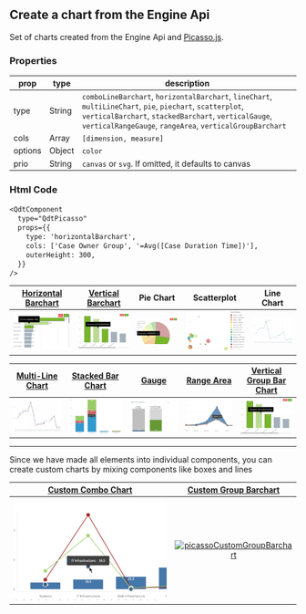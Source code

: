 ## Create a chart from the Engine Api

Set of charts created from the Engine Api and [Picasso.js](https://picassojs.com/).

### Properties

| prop             | type          | description   |
| ---------------- | ------------- | ------------- |
| type             | String        | `comboLineBarchart`, `horizontalBarchart`, `lineChart`, `multiLineChart`, `pie`, `piechart`, `scatterplot`, `verticalBarchart`, `stackedBarchart`, `verticalGauge`, `verticalRangeGauge`, `rangeArea`, `verticalGroupBarchart` |
| cols             | Array         | `[dimension, measure]` |
| options          | Object        | `color` |
| prio             | String        | `canvas` or `svg`. If omitted, it defaults to canvas |


### Html Code

```
<QdtComponent
  type="QdtPicasso"
  props={{
    type: 'horizontalBarchart', 
    cols: ['Case Owner Group', '=Avg([Case Duration Time])'], 
    outerHeight: 300,
  }}
/>
```


|[Horizontal Barchart](./HorizontalBarChart)|[Vertical Barchart](./VerticalBarChart)|Pie Chart|Scatterplot|Line Chart|
|:---:|:---:|:---:|:---:|:---:|
|[![picassoHorizontalBarchart](../../assets/picassoHorizontalBarchart.png)](https://qdt-apps.qlik.com/qdt-components/react/#/picasso-horizontal-barchart)|[![picassoVerticalBarchart](../../assets/picassoVerticalBarchart.png)](https://qdt-apps.qlik.com/qdt-components/react/#/picasso-vertical-barchart)|[![picassoPie](../../assets/picassoPie.png)](https://qdt-apps.qlik.com/qdt-components/react/#/picasso-pie-chart)|[![picassoScotterplot](../../assets/picassoScotterplot.png)](https://qdt-apps.qlik.com/qdt-components/react/#/picasso-scatterplot)|[![picassoLinechart](../../assets/picassoLinechart.png)](https://qdt-apps.qlik.com/qdt-components/react/#/picasso-line-chart)|

|[Multi-Line Chart](./MultiLineChart)|[Stacked Bar Chart](./StackedBarChart)|[Gauge](./Gauge)|[Range Area](./RangeArea)|[Vertical Group Bar Chart](./VerticalGroupBarChart)|
|:---:|:---:|:---:|:---:|:---:|
|[![picassoMultiLinechart](../../assets/picassoMultiLinechart.png)](https://qdt-apps.qlik.com/qdt-components/react/#/picasso-multi-line-chart)|[![picassoStackedBarchart](../../assets/picassoStackedBarchart.png)](https://qdt-apps.qlik.com/qdt-components/react/#/stacked-barchart)|[![gauge](../../assets/gauge.png)](https://qdt-apps.qlik.com/qdt-components/react/#/gauge)|[![picassoRangeAreaChart](../../assets/picassoRangeAreaChart.png)](https://qdt-apps.qlik.com/qdt-components/react/#/picasso-range-area-chart)|[![picassoVerticalBarchart](../../assets/picassoVerticalBarchart.png)](https://qdt-apps.qlik.com/qdt-components/react/#/picasso-vertical-group-barchart)|

---

Since we have made all elements into individual components, you can create custom charts by mixing components like boxes and lines

| [Custom Combo Chart](https://qdt-apps.qlik.com/qdt-components/react/#/picasso-custom-combo-chart) | [Custom Group Barchart](https://qdt-apps.qlik.com/qdt-components/react/#/picasso-custom-vertical-group-barchart) |
| :----:                            |    :----:                     |
| [![picassoCustomChart](../../assets/picassoCustomChart.png)](https://qdt-apps.qlik.com/qdt-components/react/#/picasso-custom-combo-chart)| [![picassoCustomGroupBarchart](../../assets/picassoCustomGroupBarchart.png)](https://qdt-apps.qlik.com/qdt-components/react/#/picasso-custom-vertical-group-barchart) |
